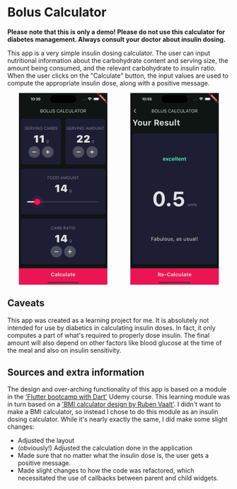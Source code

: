 # Bolus Calculator

**Please note that this is only a demo! Please do not use this calculator for diabetes management. Always consult your doctor about insulin dosing.**

This app is a very simple insulin dosing calculator. The user can input nutritional information about the carbohydrate content and serving size, the amount being consumed, and the relevant carbohydrate to insulin ratio. When the user clicks on the "Calculate" button, the input values are used to compute the appropriate insulin dose, along with a positive message. 

<div style="display: flex; justify-content: space-around;">
  <img alt="'App Input Screen'" src="assets/bolus_calculator_app-input-screen.png" width="200"/>
  <img alt="'App Results Screen'" src="assets/bolus_calculator_app-results-screen.png" width="200"/>
</div>

## Caveats

This app was created as a learning project for me. It is absolutely not intended for use by diabetics in calculating insulin doses. In fact, it only computes a part of what's required to properly dose insulin. The final amount will also depend on other factors like blood glucose at the time of the meal and also on insulin sensitivity. 

## Sources and extra information

The design and over-arching functionality of this app is based on a module in the ['Flutter bootcamp with Dart'](https://www.udemy.com/course/flutter-bootcamp-with-dart) Udemy course. This learning module was in turn based on a ['BMI calculator design by Ruben Vaalt'](https://dribbble.com/shots/4585382-Simple-BMI-Calculator). I didn't want to make a BMI calculator, so instead I chose to do this module as an insulin dosing calculator. While it's nearly exactly the same, I did make some slight changes:

- Adjusted the layout
- (obviously!) Adjusted the calculation done in the application
- Made sure that no matter what the insulin dose is, the user gets a positive message. 
- Made slight changes to how the code was refactored, which necessitated the use of callbacks between parent and child widgets. 


